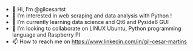 - 👋 Hi, I’m @gilcesartst
- 👀 I’m interested in web scraping and data analysis with Python !
- 🌱 I’m currently learning data science and Qt6 and Pyside6 GUI
- 💞️ I’m looking to collaborate on LINUX Ubuntu, Python programming language and Raspberry PI 
- 📫 How to reach me on https://www.linkedin.com/in/gil-cesar-martins

